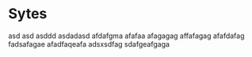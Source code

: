 # Sytes
asd
asd
asddd
asdadasd
afdafgma
afafaa
afagagag
affafagag
afafdafag
fadsafagae
afadfaqeafa
adsxsdfag
sdafgeafgaga
